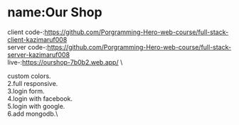 # name:Our Shop

client code-:https://github.com/Porgramming-Hero-web-course/full-stack-client-kazimaruf008 \
server code-:https://github.com/Porgramming-Hero-web-course/full-stack-server-kazimaruf008 \
live-:https://ourshop-7b0b2.web.app/ \

custom colors.\
2.full responsive.\
3.login form.\
4.login with facebook.\
5.login with google.\
6.add mongodb.\